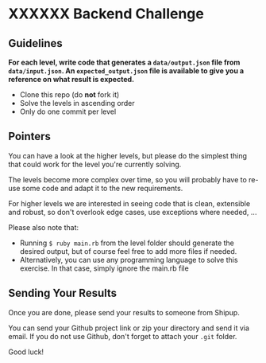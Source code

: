 # XXXXXX Backend Challenge

## Guidelines

**For each level, write code that generates a `data/output.json` file from `data/input.json`.
An `expected_output.json` file is available to give you a reference on what result is expected.**

- Clone this repo (do **not** fork it)
- Solve the levels in ascending order
- Only do one commit per level

## Pointers

You can have a look at the higher levels, but please do the simplest thing that could work for the level you're currently solving.

The levels become more complex over time, so you will probably have to re-use some code and adapt it to the new requirements.

For higher levels we are interested in seeing code that is clean, extensible and robust, so don't overlook edge cases, use exceptions where needed, ...

Please also note that:

- Running `$ ruby main.rb` from the level folder should generate the desired output, but of course feel free to add more files if needed.
- Alternatively, you can use any programming language to solve this exercise. In that case, simply ignore the main.rb file

## Sending Your Results

Once you are done, please send your results to someone from Shipup.

You can send your Github project link or zip your directory and send it via email.
If you do not use Github, don't forget to attach your `.git` folder.

Good luck!
